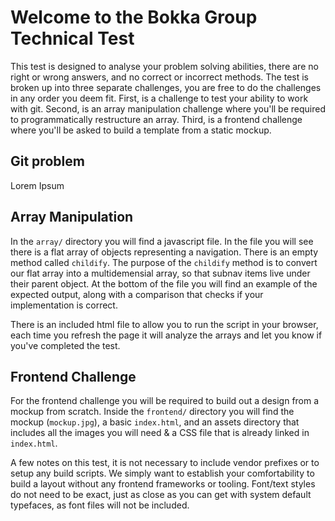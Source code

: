 # Welcome to the Bokka Group Technical Test

This test is designed to analyse your problem solving abilities, there are no right or wrong answers, and no correct or incorrect methods. The test is broken up into three separate challenges, you are free to do the challenges in any order you deem fit. First, is a challenge to test your ability to work with git. Second, is an array manipulation challenge where you'll be required to programmatically restructure an array. Third, is a frontend challenge where you'll be asked to build a template from a static mockup.


## Git problem

Lorem Ipsum

## Array Manipulation

In the `array/` directory you will find a javascript file. In the file you will see there is a flat array of objects representing a navigation. There is an empty method called `childify`. The purpose of the `childify` method is to convert our flat array into a multidemensial array, so that subnav items live under their parent object. At the bottom of the file you will find an example of the expected output, along with a comparison that checks if your implementation is correct.

There is an included html file to allow you to run the script in your browser, each time you refresh the page it will analyze the arrays and let you know if you've completed the test.

## Frontend Challenge

For the frontend challenge you will be required to build out a design from a mockup from scratch. Inside the `frontend/` directory you will find the mockup (`mockup.jpg`), a basic `index.html`, and an assets directory that includes all the images you will need & a CSS file that is already linked in `index.html`.

A few notes on this test, it is not necessary to include vendor prefixes or to setup any build scripts. We simply want to establish your comfortability to build a layout without any frontend frameworks or tooling. Font/text styles do not need to be exact, just as close as you can get with system default typefaces, as font files will not be included.
